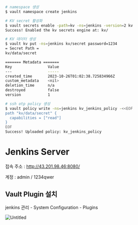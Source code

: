 ```bash

# namespace 생성
$ vault namespace create jenkins 

# KV secret 활성화
$ vault secrets enable -path=kv -ns=jenkins -version=2 kv
Success! Enabled the kv secrets engine at: kv/

# KV 데이터 생성
$ vault kv put -ns=jenkins kv/secret password=1234
= Secret Path =
kv/data/secret

======= Metadata =======
Key                Value
---                -----
created_time       2023-10-26T01:02:38.725834966Z
custom_metadata    <nil>
deletion_time      n/a
destroyed          false
version            1

# ssh otp policy 생성
$ vault policy write -ns=jenkins kv_jenkins_policy -<<EOF
path "kv/data/secret" {
  capabilities = ["read"]
}
EOF
Success! Uploaded policy: kv_jenkins_policy
```

# Jenkins Server

접속 주소 : http://43.201.98.46:8080/

계정 : admin / 1234qwer

## Vault Plugin 설치

jenkins 관리 - System Configuration - Plugins

![Untitled](https://prod-files-secure.s3.us-west-2.amazonaws.com/f90702de-2a7d-47cd-9529-ae9583e2d8f1/40c5b9fe-dd81-45d0-bdec-e5e194d17361/Untitled.png)
